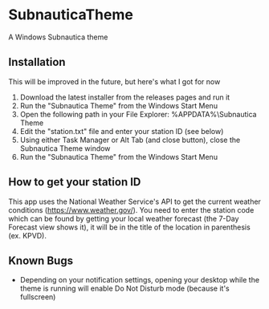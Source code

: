 # SubnauticaTheme
 A Windows Subnautica theme

## Installation
This will be improved in the future, but here's what I got for now

1. Download the latest installer from the releases pages and run it
2. Run the "Subnautica Theme" from the Windows Start Menu
3. Open the following path in your File Explorer: %APPDATA%\Subnautica Theme
4. Edit the "station.txt" file and enter your station ID (see below)
5. Using either Task Manager or Alt Tab (and close button), close the Subnautica Theme window
6. Run the "Subnautica Theme" from the Windows Start Menu

## How to get your station ID
This app uses the National Weather Service's API to get the current weather conditions (https://www.weather.gov/). You need to enter the station code which can be found by getting your local weather forecast (the 7-Day Forecast view shows it), it will be in the title of the location in parenthesis (ex. KPVD). 

## Known Bugs
- Depending on your notification settings, opening your desktop while the theme is running will enable Do Not Disturb mode (because it's fullscreen)
